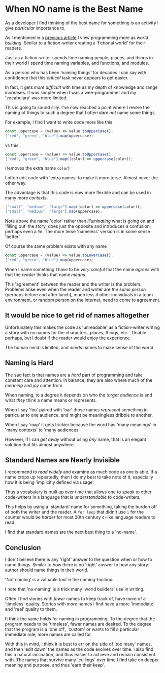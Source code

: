 # When NO name is the Best Name

As a developer I find thinking of the best name for something is an activity I
give _particular_ importance to.

As I mentioned in a [previous article](../art/all-art-contextual.md) I view
programming more as _world building_. Similar to a fiction-writer creating a
'fictional world' for their readers.

Just as a fiction-writer spends time naming people, places, and things in their
world I spend time naming variables, and functions, and modules.

As a person who has been 'naming things' for decades I can say with confidence
that this _critical_ task never appears to get easier.

In fact, it gets _more difficult_ with time as my depth of knowledge and range
increases. It was simpler when I was a wee-programmer and my 'vocabulary' was
more limited.

This is going to sound silly: I've now reached a point where I revere the naming
of things to such a degree that I often _dare not_ name some things.

For example, I find I want to write code more like this

```js
const uppercase = (value) => value.toUpperCase();
["red", "green", "blue"].map(uppercase);
```

vs this:

```js
const uppercase = (value) => value.toUpperCase();
["red", "green", "blue"].map((color) => uppercase(color));
```

(removes the extra name `color`)

I often edit code with 'extra names' to make it more terse. Almost never the
other way.

The advantage is that this code is now more flexible and can be used in many
more _contexts_.

```js
["small", "medium", "large"].map((color) => uppercase(color));
["small", "medium", "large"].map(uppercase);
```

Note above the name 'color' rather than _illuminating_ what is going on and
'filling out' the story, does just the opposite and introduces a confusion,
perhaps even a _lie_. The more terse 'nameless' version is in some sense
'better'.

Of course the same problem exists with any name

```js
const uppercase = (value) => value.toLowerCase();
["red", "green", "blue"].map(uppercase);
```

When I name something I have to be _very careful_ that the name _agrees_ with
that the _reader_ thinks that name _means_.

This 'agreement' between the reader and the writer is the problem. Problems
arise even when the reader and writer are _the same person_ (perhaps before and
after lunch), much less if other individuals in a team environment, or random
person on the internet, need to come to agreement.

## It would be nice to get rid of names altogether

Unfortunately this makes the code as 'unreadable' as a fiction-writer writing a
story with no names for the characters, places, things, etc... Doable perhaps,
but I doubt if the reader would enjoy the experience.

The human mind is limited, and _needs_ names to make sense of the world.

## Naming is Hard

The sad fact is that names are a _hard_ part of programming and take constant
care and attention. In balance, they are also where much of the _meaning_ and
_joy_ come from.

When naming, to a degree it depends on who the _target audience_ is and what
_they_ think a name means or represents.

When I say 'foo' paired with 'bar' those names _represent_ something in
particular to one audience, and might be meaningless dribble to another.

When I say 'map' it gets trickier because the word has 'many meanings' in 'many
contexts' to 'many audiences'.

However, if I can _get away_ without using _any_ name, that is an elegant
solution that fits almost anywhere.

## Standard Names are Nearly Invisible

I recommend to _read widely_ and examine as much code as one is able. If a name
crops up repeatedly, then I do my best to take note of it, especially how it is
being 'implicitly defined via usage'.

Thus a vocabulary is built up over time that allows one to _speak_ to other
code-writers in a language that is _understandable_ to code-writers.

This helps by using a 'standard' name for something, taking the burden off of
both the writer and the reader. A `for loop` that didn't use `i` for the counter
would be _harder_ for most 20th century c-like language readers to read.

I find that standard names are the next best thing to a 'no-name'.

## Conclusion

I don't believe there is any 'right' answer to the question when or how to name
things. Similar to how there is no 'right' answer to how any story-author should
name things in their world.

'Not naming' is a valuable _tool_ in the naming-toolbox.

I note that 'no-naming' is a trick many 'world builders' use in writing.

Often I find stories with _fewer_ names to keep track of, have more of a
'timeless' quality. Stories with _more_ names I find have a more 'immediate' and
'real' quality to them.

It think the same holds for naming in programming. To the degree that the
program needs to be 'timeless', fewer names are desired. To the degree that the
program is a 'one off', 'custom' or wants to fill a particular immediate role,
more names are called for.

With this in mind, I think it is best to err on the side of 'too many' names,
and then 'edit down' the names as the code evolves over time. I also find this a
natural inclination, and thus easier to achieve and remain consistent with. The
names that survive many 'cullings' over time I find take on deeper meaning and
purpose, and thus 'earn their keep'.
